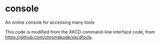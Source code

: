 # console
An online console for accessing many tools

This code is modified from the XKCD command-line interface code, from https://github.com/chromakode/xkcdfools.
